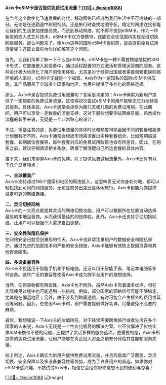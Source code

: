 **Axis卡eSIM卡是否提供免费试用流量？[[TG💪+ @esim1088](https://t.me/s/esim1088)]**

在当今这个数字化飞速发展的时代，移动网络已经成为我们生活中不可或缺的一部分。无论是在通勤途中刷短视频，还是旅行时查找地图导航，稳定的网络连接都能让我们的生活更加便捷高效。而说到移动网络，就不得不提到eSIM卡。作为一种新型的嵌入式芯片技术，eSIM卡不仅方便携带，还能在全球范围内实现无缝切换网络服务。那么问题来了，像Axis这样的国际eSIM卡提供商，是否提供免费试用流量呢？这篇文章将为你详细解答这个问题。

首先，让我们简单了解一下什么是eSIM卡。eSIM卡是一种不需要物理插拔的SIM卡形式，它直接嵌入到设备中，通过远程配置的方式激活和管理运营商的服务。这种设计极大地简化了用户的使用体验，尤其是对于经常出国或者需要频繁更换网络环境的人来说，eSIM卡无疑是一个福音。Axis作为一家知名的国际eSIM卡供应商，其产品覆盖了全球多个国家和地区，为用户提供了多样化的网络选择。

那么，Axis卡是否提供免费试用流量呢？答案是肯定的！Axis卡确实为新用户提供了一定额度的免费试用流量，这使得初次尝试eSIM卡的用户能够无压力地体验其服务。具体来说，Axis卡通常会提供为期几天或几周的免费试用期，在此期间，用户可以享受一定数量的流量支持。这对于那些想要测试网络质量、熟悉操作流程的新手来说，无疑是一个非常贴心的设计。

不过，需要注意的是，免费试用流量的具体时长和额度可能会因不同的套餐和服务计划而有所不同。Axis卡通常会根据市场需求推出多种套餐组合，比如短期旅游套餐、长期居住套餐等，每种套餐对应的免费试用政策也会有所差异。因此，在购买之前，建议仔细阅读相关条款，确保了解清楚自己所选套餐的具体内容。

接下来，我们来聊聊Axis卡的优势。除了提供免费试用流量外，Axis卡还具有以下几个显著特点：

**一、全球覆盖广**  
Axis卡支持超过190个国家和地区的网络接入，这意味着无论你身处何地，都可以轻松找到可用的网络服务。无论是商务出差还是休闲旅行，Axis卡都能为你提供稳定可靠的网络连接。

**二、灵活切换网络**  
Axis卡的一大亮点就是其灵活的网络切换功能。用户可以根据所在位置自动选择最优的本地运营商，从而获得最佳的网络体验。此外，Axis卡还支持手动切换网络，让用户可以根据个人需求自由调整。

**三、安全性和隐私保护**  
在网络安全日益受到重视的今天，Axis卡也非常注重用户的数据安全和隐私保护。通过先进的加密技术和严格的安全措施，Axis卡能够有效防止数据泄露和其他安全隐患。

**四、多设备兼容性**  
Axis卡不仅适用于智能手机和平板电脑，还可以用于智能手表、笔记本电脑等多种设备。这种广泛的兼容性使得Axis卡成为跨平台用户的理想选择。

当然，任何事物都有两面性，Axis卡也不例外。虽然Axis卡有着诸多优点，但在实际使用过程中也可能遇到一些挑战。例如，部分国家的网络信号可能不够稳定，尤其是在偏远地区；另外，由于涉及到跨国通信，有时可能会产生额外的费用或延迟等问题。因此，在使用Axis卡时，用户需要提前做好功课，尽量避免不必要的麻烦。

最后，我想强调一下Axis卡的价值所在。对于经常需要跨境旅行或者生活在多个国家的人来说，Axis卡无疑是一个性价比极高的解决方案。它不仅解决了传统实体SIM卡携带不便的问题，还提供了灵活多样的服务选项。更重要的是，Axis卡所提供的免费试用流量，让用户能够在真正投入资金之前充分评估其性能和服务质量。

综上所述，Axis卡确实为新用户提供免费试用流量，并且凭借其广泛覆盖、灵活切换、安全保障以及多设备兼容性等优势，成为了许多用户的首选。如果你对eSIM卡感兴趣，不妨试试Axis卡，相信它会给你带来意想不到的便利与惊喜！

[[TG💪+ @esim1088](https://t.me/s/esim1088) ![Image](https://i.postimg.cc/4NQfJmqS/Snipaste-2025-05-13-00-14-12.png)]